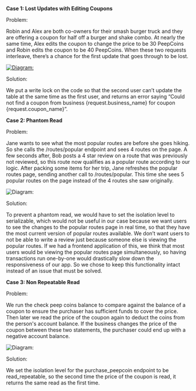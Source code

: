 **Case 1: Lost Updates with Editing Coupons**

Problem:

Robin and Alex are both co-owners for their smash burger truck and they are offering a coupon for half off a burger and shake combo. At nearly the same time, Alex edits the coupon to change the price to be 30 PeepCoins and Robin edits the coupon to be 40 PeepCoins. When these two requests interleave, there’s a chance for the first update that goes through to be lost.


[![Diagram:](https://github.com/n-shinde/PeakPeeps/assets/104091934/e576b0d7-f65a-48c8-837e-5958bd0130a9)
](https://github.com/n-shinde/PeakPeeps/issues/34#issue-2019737890)

Solution:

We put a write lock on the code so that the second user can’t update the table at the same time as the first user, and returns an error saying “Could not find a coupon from business {request.business_name} for coupon {request.coupon_name}”. 

**Case 2: Phantom Read**

Problem:

Jane wants to see what the most popular routes are before she goes hiking. So she calls the /routes/popular endpoint and sees 4 routes on the page. A few seconds after, Bob posts a 4 star review on a route that was previously not reviewed, so this route now qualifies as a popular route according to our logic. After packing some items for her trip, Jane refreshes the popular routes page, sending another call to /routes/popular. This time she sees 5 popular routes on the page instead of the 4 routes she saw originally.

![Diagram:](https://github.com/n-shinde/PeakPeeps/assets/104091934/4b66759a-b791-4a50-97c7-7e41a0f6a9a3)

Solution:

To prevent a phantom read, we would have to set the isolation level to serializable, which would not be useful in our case because we want users to see the changes to the popular routes page in real time, so that they have the most current version of popular routes available. We don’t want users to not be able to write a review just because someone else is viewing the popular routes. If we had a frontend application of this, we think that most users would be viewing the popular routes page simultaneously, so having transactions run one-by-one would drastically slow down the responsiveness of our app. So we chose to keep this functionality intact instead of an issue that must be solved.

**Case 3: Non Repeatable Read**

Problem:

We run the check peep coins balance to compare against the balance of a coupon to ensure the purchaser has sufficient funds to cover the price. Then later we read the price of the coupon again to deduct the coins from the person's account balance. If the business changes the price of the coupon between these two statements, the purchaser could end up with a negative account balance.

![Diagram:](https://github.com/n-shinde/PeakPeeps/assets/104091934/6e3140c2-8c29-4e81-9e93-f018c01e2c4b)


Solution:

We set the isolation level for the purchase_peepcoin endpoint to be read_repeatable, so the second time the price of the coupon is read, it returns the  same read as the first time.
